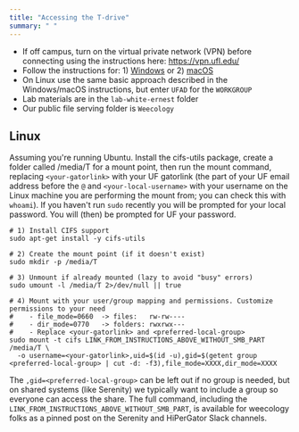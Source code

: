 ```yaml
---
title: "Accessing the T-drive"
summary: " "
---
```


- If off campus, turn on the virtual private network (VPN) before connecting using the instructions here: https://vpn.ufl.edu/
- Follow the instructions for: 1) [Windows](https://wec.ifas.ufl.edu/resources/it--computer-support/mapping-your-t-and-u-drives/) or 2) [macOS](https://wec.ifas.ufl.edu/resources/it--computer-support/mapping-your-t-and-u-drives-mac/)
- On Linux use the same basic approach described in the Windows/macOS instructions, but enter `UFAD` for the `WORKGROUP`
- Lab materials are in the `lab-white-ernest` folder
- Our public file serving folder is `Weecology`

## Linux

Assuming you're running Ubuntu. Install the cifs-utils package, create a folder called /media/T for a mount point, then run the mount command, replacing `<your-gatorlink>` with your UF gatorlink (the part of your UF email address before the `@` and `<your-local-username>` with your username on the Linux machine you are performing the mount from; you can check this with `whoami`). If you haven't run `sudo` recently you will be prompted for your local password. You will (then) be prompted for UF your password.

```
# 1) Install CIFS support
sudo apt-get install -y cifs-utils

# 2) Create the mount point (if it doesn't exist)
sudo mkdir -p /media/T

# 3) Unmount if already mounted (lazy to avoid "busy" errors)
sudo umount -l /media/T 2>/dev/null || true

# 4) Mount with your user/group mapping and permissions. Customize permissions to your need
#    - file_mode=0660  -> files:   rw-rw----
#    - dir_mode=0770   -> folders: rwxrwx---
#    - Replace <your-gatorlink> and <preferred-local-group>
sudo mount -t cifs LINK_FROM_INSTRUCTIONS_ABOVE_WITHOUT_SMB_PART /media/T \
  -o username=<your-gatorlink>,uid=$(id -u),gid=$(getent group <preferred-local-group> | cut -d: -f3),file_mode=XXXX,dir_mode=XXXX
```

The `,gid=<preferred-local-group>` can be left out if no group is needed, but on shared systems (like Serenity) we typically want to include a group so everyone can access the share.
The full command, including the `LINK_FROM_INSTRUCTIONS_ABOVE_WITHOUT_SMB_PART`, is available for weecology folks as a pinned post on the Serenity and HiPerGator Slack channels.
